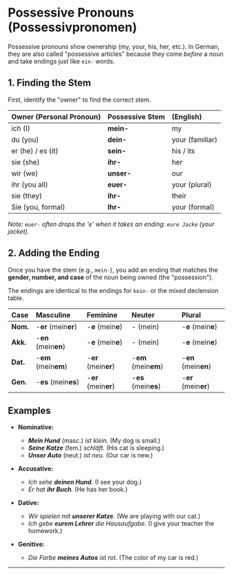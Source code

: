 # Possessive Pronouns (Possessivpronomen)

Possessive pronouns show ownership (my, your, his, her, etc.). In German, they are also called "possessive articles" because they come *before* a noun and take endings just like `ein-` words.

## 1. Finding the Stem

First, identify the "owner" to find the correct stem.

| Owner (Personal Pronoun) | Possessive Stem | (English) |
|:---|:---|:---|
| ich (I) | **mein-** | my |
| du (you) | **dein-** | your (familiar) |
| er (he) / es (it) | **sein-** | his / its |
| sie (she) | **ihr-** | her |
| wir (we) | **unser-** | our |
| ihr (you all) | **euer-** | your (plural) |
| sie (they) | **ihr-** | their |
| Sie (you, formal) | **Ihr-** | your (formal) |

*Note: `euer-` often drops the 'e' when it takes an ending: `eure Jacke` (your jacket).*

## 2. Adding the Ending

Once you have the stem (e.g., `mein-`), you add an ending that matches the **gender, number, and case** of the noun being owned (the "possession").

The endings are identical to the endings for `kein-` or the mixed declension table.

| Case | Masculine | Feminine | Neuter | Plural |
|:---|:---|:---|:---|:---|
| **Nom.** | -**er** (mein**er**) | -**e** (mein**e**) | - (mein) | -**e** (mein**e**) |
| **Akk.** | -**en** (mein**en**) | -**e** (mein**e**) | - (mein) | -**e** (mein**e**) |
| **Dat.** | -**em** (mein**em**) | -**er** (mein**er**) | -**em** (mein**em**) | -**en** (mein**en**) |
| **Gen.** | -**es** (mein**es**) | -**er** (mein**er**) | -**es** (mein**es**) | -**er** (mein**er**) |

## Examples

* **Nominative:**
    * ***Mein Hund*** (masc.) *ist klein.* (My dog is small.)
    * ***Seine Katze*** (fem.) *schläft.* (His cat is sleeping.)
    * ***Unser Auto*** (neut.) *ist neu.* (Our car is new.)

* **Accusative:**
    * *Ich sehe **deinen Hund**.* (I see your dog.)
    * *Er hat **ihr Buch**.* (He has her book.)

* **Dative:**
    * *Wir spielen mit **unserer Katze**.* (We are playing with our cat.)
    * *Ich gebe **eurem Lehrer** die Hausaufgabe.* (I give your teacher the homework.)

* **Genitive:**
    * *Die Farbe **meines Autos** ist rot.* (The color of my car is red.)

---